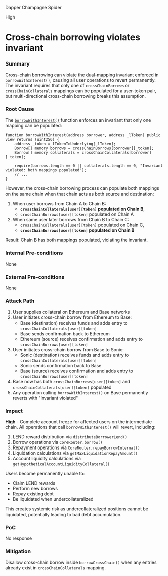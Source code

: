 Dapper Champagne Spider

High

# Cross-chain borrowing violates invariant

### Summary

Cross-chain borrowing can violate the dual-mapping invariant enforced in `borrowWithInterest()`, causing all user operations to revert permanently. The invariant requires that only one of `crossChainBorrows` or `crossChainCollaterals` mappings can be populated for a user-token pair, but multi-directional cross-chain borrowing breaks this assumption.

### Root Cause

The [`borrowWithInterest()`](https://github.com/sherlock-audit/2025-05-lend-audit-contest/blob/main/Lend-V2/src/LayerZero/LendStorage.sol#L485) function enforces an invariant that only one mapping can be populated:

```solidity
function borrowWithInterest(address borrower, address _lToken) public view returns (uint256) {
    address _token = lTokenToUnderlying[_lToken];
    Borrow[] memory borrows = crossChainBorrows[borrower][_token];
    Borrow[] memory collaterals = crossChainCollaterals[borrower][_token];

    require(borrows.length == 0 || collaterals.length == 0, "Invariant violated: both mappings populated");
    // ...
}
```

However, the cross-chain borrowing process can populate both mappings on the same chain when that chain acts as both source and destination:

1. When user borrows from Chain A to Chain B:
   - **`crossChainCollaterals[user][token]` populated on Chain B**,
   - `crossChainBorrows[user][token]` populated on Chain A
2. When same user later borrows from Chain B to Chain C:
   - `crossChainCollaterals[user][token]` populated on Chain C,
   - **`crossChainBorrows[user][token]` populated on Chain B**

Result: Chain B has both mappings populated, violating the invariant.

### Internal Pre-conditions

None

### External Pre-conditions

None

### Attack Path

1. User supplies collateral on Ethereum and Base networks
2. User initiates cross-chain borrow from Ethereum to Base:
   - Base (destination) receives funds and adds entry to `crossChainCollaterals[user][token]`
   - Base sends confirmation back to Ethereum
   - Ethereum (source) receives confirmation and adds entry to `crossChainBorrows[user][token]`
3. User initiates cross-chain borrow from Base to Sonic:
   - Sonic (destination) receives funds and adds entry to `crossChainCollaterals[user][token]`  
   - Sonic sends confirmation back to Base
   - Base (source) receives confirmation and adds entry to `crossChainBorrows[user][token]`
4. Base now has both `crossChainBorrows[user][token]` and `crossChainCollaterals[user][token]` populated
5. Any operation calling `borrowWithInterest()` on Base permanently reverts with "Invariant violated"

### Impact

**High** - Complete account freeze for affected users on the intermediate chain. All operations that call `borrowWithInterest()` will revert, including:

1. LEND reward distribution via `distributeBorrowerLend()`
2. Borrow operations via `CoreRouter.borrow()`
3. Repayment operations via `CoreRouter.repayBorrowInternal()`
4. Liquidation calculations via `getMaxLiquidationRepayAmount()`
5. Account liquidity calculations via `getHypotheticalAccountLiquidityCollateral()`

Users become permanently unable to:
- Claim LEND rewards
- Perform new borrows
- Repay existing debt
- Be liquidated when undercollateralized

This creates systemic risk as undercollateralized positions cannot be liquidated, potentially leading to bad debt accumulation.

### PoC

No response

### Mitigation

Disallow cross-chain borrow inside `borrowCrossChain()` when any entries already exist in `crossChainCollaterals` mapping.
